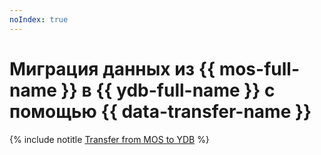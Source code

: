 ```yaml
---
noIndex: true
---
```


# Миграция данных из {{ mos-full-name }} в {{ ydb-full-name }} с помощью {{ data-transfer-name }}

{% include notitle [Transfer from MOS to YDB](../../_tutorials/dataplatform/datatransfer/opensearch-to-ydb.md) %}
